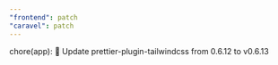 ```yaml
---
"frontend": patch
"caravel": patch
---
```


chore(app): 🧹 Update prettier-plugin-tailwindcss from 0.6.12 to v0.6.13
